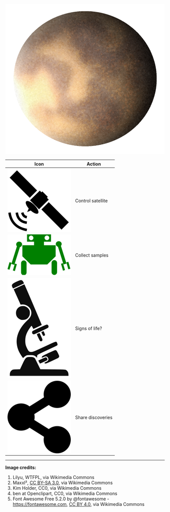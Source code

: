 ![Planet](./planet.png)

| Icon                           | Action            |
| ------------------------------ | ----------------- |
| ![Satellite](./satellite.png)  | Control satellite |
| ![Rover](./rover.png)          | Collect samples   |
| ![Microscpe](./microscope.png) | Signs of life?    |
| ![Share](./share.png)          | Share discoveries |

---

**Image credits:**

1. Lilyu, WTFPL, via Wikimedia Commons
1. Maxxl², [CC BY-SA 3.0](https://creativecommons.org/licenses/by-sa/3.0), via Wikimedia Commons
1. Kim Holder, CC0, via Wikimedia Commons
1. ben at Openclipart, CC0, via Wikimedia Commons
1. Font Awesome Free 5.2.0 by @fontawesome - https://fontawesome.com, [CC BY 4.0](https://creativecommons.org/licenses/by/4.0), via Wikimedia Commons
